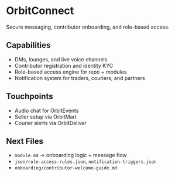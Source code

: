 # OrbitConnect  
Secure messaging, contributor onboarding, and role-based access.

## Capabilities  
- DMs, lounges, and live voice channels  
- Contributor registration and identity KYC  
- Role-based access engine for repo + modules  
- Notification system for traders, couriers, and partners

## Touchpoints  
- Audio chat for OrbitEvents  
- Seller setup via OrbitMart  
- Courier alerts via OrbitDeliver

## Next Files  
- `module.md` → onboarding logic + message flow  
- `json/role-access-rules.json`, `notification-triggers.json`  
- `onboarding/contributor-welcome-guide.md`
